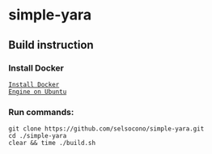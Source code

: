 # simple-yara


## Build instruction

### Install Docker

<code>[Install Docker Engine on Ubuntu](https://docs.docker.com/engine/install/ubuntu/)
</code>

### Run commands:

```
git clone https://github.com/selsocono/simple-yara.git
cd ./simple-yara
clear && time ./build.sh
```